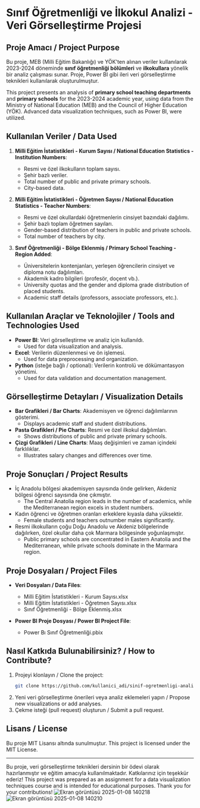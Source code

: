# Sınıf Öğretmenliği ve İlkokul Analizi - Veri Görselleştirme Projesi

## Proje Amacı / Project Purpose

Bu proje, MEB (Milli Eğitim Bakanlığı) ve YÖK'ten alınan veriler kullanılarak 2023-2024 döneminde **sınıf öğretmenliği bölümleri** ve **ilkokullara** yönelik bir analiz çalışması sunar. Proje, Power BI gibi ileri veri görselleştirme teknikleri kullanılarak oluşturulmuştur.

This project presents an analysis of **primary school teaching departments** and **primary schools** for the 2023-2024 academic year, using data from the Ministry of National Education (MEB) and the Council of Higher Education (YÖK). Advanced data visualization techniques, such as Power BI, were utilized.

## Kullanılan Veriler / Data Used

1. **Milli Eğitim İstatistikleri - Kurum Sayısı / National Education Statistics - Institution Numbers**:
   - Resmi ve özel ilkokulların toplam sayısı.
   - Şehir bazlı veriler.
   - Total number of public and private primary schools.
   - City-based data.

2. **Milli Eğitim İstatistikleri - Öğretmen Sayısı / National Education Statistics - Teacher Numbers**:
   - Resmi ve özel okullardaki öğretmenlerin cinsiyet bazındaki dağılımı.
   - Şehir bazlı toplam öğretmen sayıları.
   - Gender-based distribution of teachers in public and private schools.
   - Total number of teachers by city.

3. **Sınıf Öğretmenliği - Bölge Eklenmiş / Primary School Teaching - Region Added**:
   - Üniversitelerin kontenjanları, yerleşen öğrencilerin cinsiyet ve diploma notu dağılımları.
   - Akademik kadro bilgileri (profesör, doçent vb.).
   - University quotas and the gender and diploma grade distribution of placed students.
   - Academic staff details (professors, associate professors, etc.).

## Kullanılan Araçlar ve Teknolojiler / Tools and Technologies Used

- **Power BI**: Veri görselleştirme ve analiz için kullanıldı.
  - Used for data visualization and analysis.
- **Excel**: Verilerin düzenlenmesi ve ön işlemesi.
  - Used for data preprocessing and organization.
- **Python** (isteğe bağlı / optional): Verilerin kontrolü ve dökümantasyon yönetimi.
  - Used for data validation and documentation management.

## Görselleştirme Detayları / Visualization Details

- **Bar Grafikleri / Bar Charts**: Akademisyen ve öğrenci dağılımlarının gösterimi.
  - Displays academic staff and student distributions.
- **Pasta Grafikleri / Pie Charts**: Resmi ve özel ilkokul dağılımları.
  - Shows distributions of public and private primary schools.
- **Çizgi Grafikleri / Line Charts**: Maaş değişimleri ve zaman içindeki farklılıklar.
  - Illustrates salary changes and differences over time.

## Proje Sonuçları / Project Results

- İç Anadolu bölgesi akademisyen sayısında önde gelirken, Akdeniz bölgesi öğrenci sayısında öne çıkmıştır.
  - The Central Anatolia region leads in the number of academics, while the Mediterranean region excels in student numbers.
- Kadın öğrenci ve öğretmen oranları erkeklere kıyasla daha yüksektir.
  - Female students and teachers outnumber males significantly.
- Resmi ilkokulların çoğu Doğu Anadolu ve Akdeniz bölgelerinde dağılırken, özel okullar daha çok Marmara bölgesinde yoğunlaşmıştır.
  - Public primary schools are concentrated in Eastern Anatolia and the Mediterranean, while private schools dominate in the Marmara region.

## Proje Dosyaları / Project Files

- **Veri Dosyaları / Data Files**:
  - Milli Eğitim İstatistikleri - Kurum Sayısı.xlsx
  - Milli Eğitim İstatistikleri - Öğretmen Sayısı.xlsx
  - Sınıf Öğretmenliği - Bölge Eklenmiş.xlsx

- **Power BI Proje Dosyası / Power BI Project File**:
  - Power Bı Sınıf Öğretmenliği.pbix

## Nasıl Katkıda Bulunabilirsiniz? / How to Contribute?

1. Projeyi klonlayın / Clone the project:
   ```bash
   git clone https://github.com/kullanici_adi/sinif-ogretmenligi-analizi.git
   ```
2. Yeni veri görselleştirme önerileri veya analiz eklemeleri yapın / Propose new visualizations or add analyses.
3. Çekme isteği (pull request) oluşturun / Submit a pull request.

## Lisans / License

Bu proje MIT Lisansı altında sunulmuştur.
This project is licensed under the MIT License.

---

Bu proje, veri görselleştirme teknikleri dersinin bir ödevi olarak hazırlanmıştır ve eğitim amacıyla kullanılmaktadır. Katkılarınız için teşekkür ederiz!
This project was prepared as an assignment for a data visualization techniques course and is intended for educational purposes. Thank you for your contributions!
![Ekran görüntüsü 2025-01-08 140218](https://github.com/user-attachments/assets/1254a224-a1a4-4771-9bfc-d686639194df)
![Ekran görüntüsü 2025-01-08 140210](https://github.com/user-attachments/assets/6de462e2-19c8-4a08-a416-5d96173ca70a)

